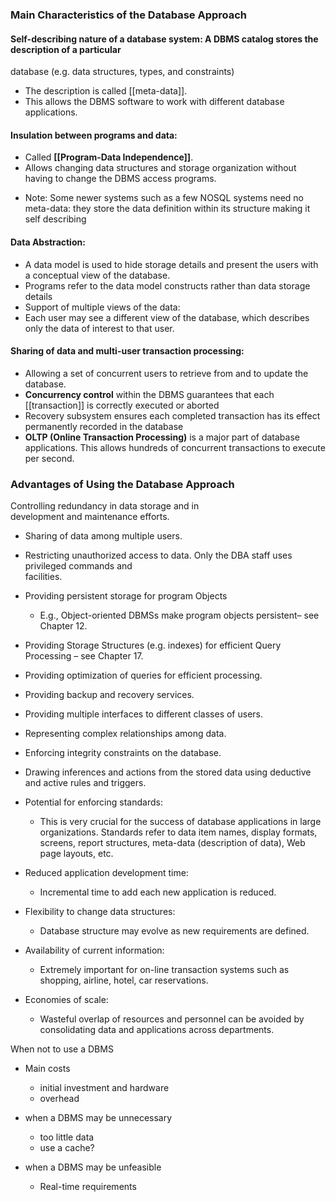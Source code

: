
### Main Characteristics of the Database Approach

#### Self-describing nature of a database system: A DBMS catalog stores the description of a particular  
database (e.g. data structures, types, and constraints) 
- The description is called [[meta-data]]. 
- This allows the DBMS software to work with different database applications. 

#### Insulation between programs and data: 
- Called **[[Program-Data Independence]]**. 
- Allows changing data structures and storage organization without having to change the DBMS access programs.  

* Note: Some newer systems such as a few NOSQL systems need no meta-data: they store the data definition within its structure making it self describing

#### Data Abstraction:  
- A data model is used to hide storage details and present the users with a conceptual view of the database.  
- Programs refer to the data model constructs rather than data storage details  
- Support of multiple views of the data: 
- Each user may see a different view of the database, which describes only the data of interest to that user.

#### Sharing of data and multi-user transaction processing: 
- Allowing a set of concurrent users to retrieve from and to update the database. 
- **Concurrency control** within the DBMS guarantees that each [[transaction]] is correctly executed or aborted  
- Recovery subsystem ensures each completed transaction has its effect permanently recorded in the database  
- **OLTP (Online Transaction Processing)** is a major part of database applications. This allows hundreds of concurrent transactions to execute per second.



### Advantages of Using the Database Approach
Controlling redundancy in data storage and in  
development and maintenance efforts.  
- Sharing of data among multiple users. 
- Restricting unauthorized access to data. Only the DBA staff uses privileged commands and  
facilities.  
- Providing persistent storage for program Objects 
	- E.g., Object-oriented DBMSs make program objects persistent– see Chapter 12.  
- Providing Storage Structures (e.g. indexes) for efficient Query Processing – see Chapter 17.

- Providing optimization of queries for efficient processing.  
- Providing backup and recovery services.  
- Providing multiple interfaces to different classes of users.  
- Representing complex relationships among data.  
- Enforcing integrity constraints on the database.  
- Drawing inferences and actions from the stored data using deductive and active rules and triggers.

- Potential for enforcing standards:  
	- This is very crucial for the success of database applications in large organizations. Standards refer to data item names, display formats, screens, report structures, meta-data (description of data), Web page layouts, etc.  
- Reduced application development time:  
	- Incremental time to add each new application is reduced.

- Flexibility to change data structures:  
	- Database structure may evolve as new requirements are defined.  
- Availability of current information:  
	- Extremely important for on-line transaction systems such as shopping, airline, hotel, car reservations.  
- Economies of scale:  
	- Wasteful overlap of resources and personnel can be avoided by consolidating data and applications across departments.

When not to use a DBMS
- Main costs
	- initial investment and hardware
	- overhead

- when a DBMS may be unnecessary
	- too little data
	- use a cache?

- when a DBMS may be unfeasible
	- Real-time requirements

